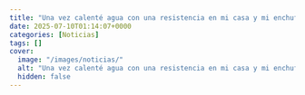 ```yaml
---
title: "Una vez calenté agua con una resistencia en mi casa y mi enchufe se quemó; estos fueron mis errores"
date: 2025-07-10T01:14:07+0000
categories: [Noticias]
tags: []
cover:
  image: "/images/noticias/"
  alt: "Una vez calenté agua con una resistencia en mi casa y mi enchufe se quemó; estos fueron mis errores"
  hidden: false
---
```



